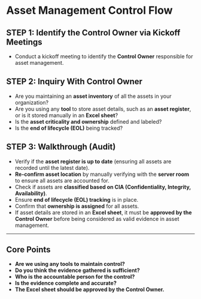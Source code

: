 # Asset Management Control Flow

## STEP 1: Identify the Control Owner via Kickoff Meetings
- Conduct a kickoff meeting to identify the **Control Owner** responsible for asset management.

## STEP 2: Inquiry With Control Owner
- Are you maintaining an **asset inventory** of all the assets in your organization?
- Are you using any **tool** to store asset details, such as an **asset register**, or is it stored manually in an **Excel sheet**?
- Is the **asset criticality and ownership** defined and labeled?
- Is the **end of lifecycle (EOL)** being tracked?

## STEP 3: Walkthrough (Audit)
- Verify if the **asset register is up to date** (ensuring all assets are recorded until the latest date).
- **Re-confirm asset location** by manually verifying with the **server room** to ensure all assets are accounted for.
- Check if assets are **classified based on CIA (Confidentiality, Integrity, Availability)**.
- Ensure **end of lifecycle (EOL) tracking** is in place.
- Confirm that **ownership is assigned** for all assets.
- If asset details are stored in an **Excel sheet**, it must be **approved by the Control Owner** before being considered as valid evidence in asset management.

---

## Core Points
- **Are we using any tools to maintain control?**
- **Do you think the evidence gathered is sufficient?**
- **Who is the accountable person for the control?**
- **Is the evidence complete and accurate?**
- **The Excel sheet should be approved by the Control Owner.**
